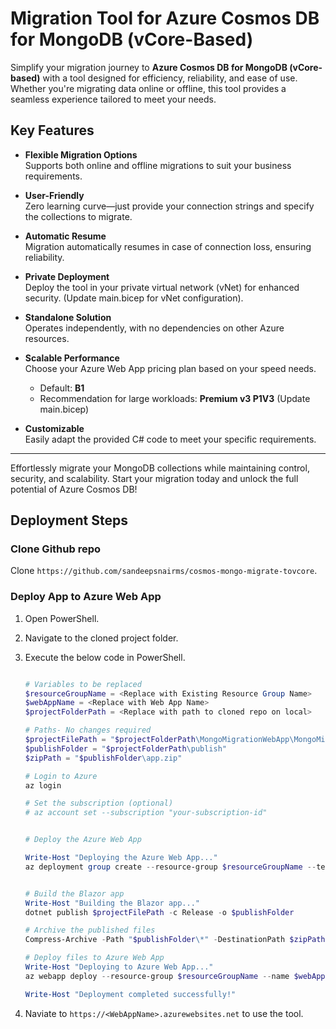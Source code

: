 # Migration Tool for Azure Cosmos DB for MongoDB (vCore-Based)

Simplify your migration journey to **Azure Cosmos DB for MongoDB (vCore-based)** with a tool designed for efficiency, reliability, and ease of use. Whether you're migrating data online or offline, this tool provides a seamless experience tailored to meet your needs.

## Key Features

- **Flexible Migration Options**  
  Supports both online and offline migrations to suit your business requirements.

- **User-Friendly**  
  Zero learning curve—just provide your connection strings and specify the collections to migrate.

- **Automatic Resume**  
  Migration automatically resumes in case of connection loss, ensuring reliability.

- **Private Deployment**  
  Deploy the tool in your private virtual network (vNet) for enhanced security. (Update main.bicep for vNet configuration).

- **Standalone Solution**  
  Operates independently, with no dependencies on other Azure resources.

- **Scalable Performance**  
  Choose your Azure Web App pricing plan based on your speed needs.  
  - Default: **B1**  
  - Recommendation for large workloads: **Premium v3 P1V3** (Update main.bicep)

- **Customizable**  
  Easily adapt the provided C# code to meet your specific requirements.

---

Effortlessly migrate your MongoDB collections while maintaining control, security, and scalability. Start your migration today and unlock the full potential of Azure Cosmos DB!


## Deployment Steps

### Clone Github repo

Clone `https://github.com/sandeepsnairms/cosmos-mongo-migrate-tovcore`.

### Deploy App to Azure Web App

1. Open PowerShell.
2. Navigate to the cloned project folder.
3. Execute the below code in PowerShell.

	```Powershell

	# Variables to be replaced
	$resourceGroupName = <Replace with Existing Resource Group Name>
	$webAppName = <Replace with Web App Name>
	$projectFolderPath = <Replace with path to cloned repo on local>

	# Paths- No changes required
	$projectFilePath = "$projectFolderPath\MongoMigrationWebApp\MongoMigrationWebApp.csproj"
	$publishFolder = "$projectFolderPath\publish"
	$zipPath = "$publishFolder\app.zip"

	# Login to Azure
	az login

	# Set the subscription (optional)
	# az account set --subscription "your-subscription-id"


	# Deploy the Azure Web App
	
	Write-Host "Deploying the Azure Web App..."
	az deployment group create --resource-group $resourceGroupName --template-file main.bicep --parameters location=WestUs3 webAppName=$webAppName


	# Build the Blazor app
	Write-Host "Building the Blazor app..."
	dotnet publish $projectFilePath -c Release -o $publishFolder

	# Archive the published files
	Compress-Archive -Path "$publishFolder\*" -DestinationPath $zipPath -Update

	# Deploy files to Azure Web App
	Write-Host "Deploying to Azure Web App..."
	az webapp deploy --resource-group $resourceGroupName --name $webAppName --src-path $zipPath --type zip

	Write-Host "Deployment completed successfully!"
	```

4. Naviate to `https://<WebAppName>.azurewebsites.net` to use the tool.